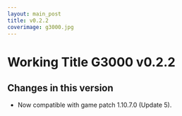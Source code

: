 ```yaml
---
layout: main_post
title: v0.2.2
coverimage: g3000.jpg
---
```

# Working Title G3000 v0.2.2
## Changes in this version

- Now compatible with game patch 1.10.7.0 (Update 5).